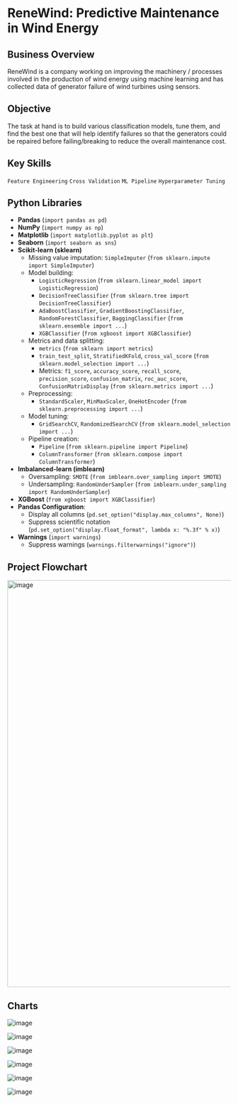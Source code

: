 # ReneWind: Predictive Maintenance in Wind Energy

## Business Overview
ReneWind is a company working on improving the machinery / processes involved in the production of wind energy using machine learning and has collected data of generator failure of wind turbines using sensors. 

## Objective
The task at hand is to build various classification models, tune them, and find the best one that will help identify failures so that the generators could be repaired before failing/breaking to reduce the overall maintenance cost. 

## Key Skills
`Feature Engineering`
`Cross Validation`
`ML Pipeline`
`Hyperparameter Tuning`

## Python Libraries

- **Pandas** (`import pandas as pd`)
- **NumPy** (`import numpy as np`)
- **Matplotlib** (`import matplotlib.pyplot as plt`)
- **Seaborn** (`import seaborn as sns`)
- **Scikit-learn (sklearn)**
  - Missing value imputation: `SimpleImputer` (`from sklearn.impute import SimpleImputer`)
  - Model building:
    - `LogisticRegression` (`from sklearn.linear_model import LogisticRegression`)
    - `DecisionTreeClassifier` (`from sklearn.tree import DecisionTreeClassifier`)
    - `AdaBoostClassifier`, `GradientBoostingClassifier`, `RandomForestClassifier`, `BaggingClassifier` (`from sklearn.ensemble import ...`)
    - `XGBClassifier` (`from xgboost import XGBClassifier`)
  - Metrics and data splitting:
    - `metrics` (`from sklearn import metrics`)
    - `train_test_split`, `StratifiedKFold`, `cross_val_score` (`from sklearn.model_selection import ...`)
    - Metrics: `f1_score`, `accuracy_score`, `recall_score`, `precision_score`, `confusion_matrix`, `roc_auc_score`, `ConfusionMatrixDisplay` (`from sklearn.metrics import ...`)
  - Preprocessing:
    - `StandardScaler`, `MinMaxScaler`, `OneHotEncoder` (`from sklearn.preprocessing import ...`)
  - Model tuning:
    - `GridSearchCV`, `RandomizedSearchCV` (`from sklearn.model_selection import ...`)
  - Pipeline creation:
    - `Pipeline` (`from sklearn.pipeline import Pipeline`)
    - `ColumnTransformer` (`from sklearn.compose import ColumnTransformer`)
- **Imbalanced-learn (imblearn)**
  - Oversampling: `SMOTE` (`from imblearn.over_sampling import SMOTE`)
  - Undersampling: `RandomUnderSampler` (`from imblearn.under_sampling import RandomUnderSampler`)
- **XGBoost** (`from xgboost import XGBClassifier`)
- **Pandas Configuration**:
  - Display all columns (`pd.set_option("display.max_columns", None)`)
  - Suppress scientific notation (`pd.set_option("display.float_format", lambda x: "%.3f" % x)`)
- **Warnings** (`import warnings`)
  - Suppress warnings (`warnings.filterwarnings("ignore")`)

## Project Flowchart

<img width="916" alt="image" src="https://github.com/user-attachments/assets/8cfae7bc-a14a-4df0-8cd4-223d08b1715e">

## Charts

![image](https://github.com/user-attachments/assets/4a3c4c35-e7bb-4795-860e-f65834122a81)

![image](https://github.com/user-attachments/assets/aff25e18-d76f-4970-9a8b-be8bf2ec1c72)

![image](https://github.com/user-attachments/assets/395312b6-5d26-468e-b3c9-d2c4dac7ed07)

![image](https://github.com/user-attachments/assets/412922ae-d895-4a56-b43b-a0021f58a969)

![image](https://github.com/user-attachments/assets/252a8293-89e0-4ed3-bdb7-ec3c1cd75e68)

![image](https://github.com/user-attachments/assets/05a96e49-0545-4e0e-8bab-ec8207d24740)

